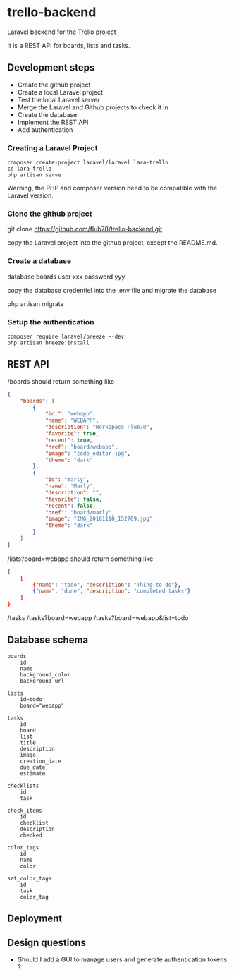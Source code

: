 # trello-backend

Laravel backend for the Trello project

It is a REST API for boards, lists and tasks.

## Development steps

- Create the github project
- Create a local Laravel project
- Test the local Laravel server
- Merge the Laravel and Github projects to check it in
- Create the database
- Implement the REST API
- Add authentication

### Creating a Laravel Project

    composer create-project laravel/laravel lara-trello
    cd lara-trello
    php artisan serve

Warning, the PHP and composer version need to be compatible with the Laravel version.

### Clone the github project

git clone https://github.com/flub78/trello-backend.git

copy the Laravel project into the github project, except the README.md.

### Create a database

database boards
user xxx
password yyy

copy the database credentiel into the .env file
and migrate the database

php artisan migrate

### Setup the authentication

    composer require laravel/breeze --dev
    php artisan breeze:install

## REST API

/boards should return something like

```json
{
    "boards": [
        {
            "id:": "webapp",
            "name": "WEBAPP",
            "description": "Workspace Flub78",
            "favorite": true,
            "recent": true,
            "href": "board/webapp",
            "image": "code_editor.jpg",
            "theme": "dark"
        },
        {
            "id": "marly",
            "name": "Marly",
            "description": "",
            "favorite": false,
            "recent": false,
            "href": "board/marly",
            "image": "IMG_20181118_152709.jpg",
            "theme": "dark"
        }
    ]
}
```

/lists?board=webapp     should return something like
```json
{
    [
        {"name": "todo", "description": "Thing to do"},
        {"name": "done", "description": "completed tasks"}
    ]
}
```

/tasks
/tasks?board=webapp
/tasks?board=webapp&list=todo


## Database schema

````
boards
    id
    name
    background_color
    background_url

lists
    id=todo
    board="webapp"

tasks
    id
    board
    list
    title
    description
    image
    creation_date
    due_date
    estimate

checklists
    id
    task

check_items
    id
    checklist
    description
    checked

color_tags
    id
    name
    color

set_color_tags
    id
    task
    color_tag

````

## Deployment

## Design questions

- Should I add a GUI to manage users and generate authentication tokens ?
